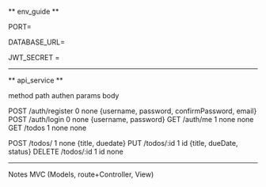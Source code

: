 ** env_guide **

PORT=

DATABASE_URL=

JWT_SECRET =

----------

** api_service **

method              path                    authen            params        body   

POST                /auth/register              0               none        {username, password, confirmPassword, email}
POST                /auth/login                 0               none        {username, password}
GET                 /auth/me                    1               none none
GET                 /todos                      1               none none

POST                /todos/                     1               none        {title, duedate}
PUT                 /todos/:id                  1               id          {title, dueDate, status}
DELETE              /todos/:id                  1               id          none



----------

Notes
MVC (Models, route+Controller, View)
